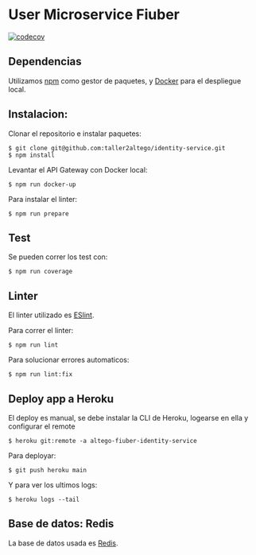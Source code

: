 # User Microservice Fiuber
[![codecov](https://codecov.io/github/taller2altego/identity-service/branch/main/graph/badge.svg?token=D7FDPQ58NM)](https://codecov.io/github/taller2altego/identity-service)

## Dependencias

Utilizamos [npm](https://www.npmjs.com/) como gestor de paquetes, y [Docker](https://www.docker.com/) para el despliegue local.


## Instalacion:

Clonar el repositorio e instalar paquetes:

    $ git clone git@github.com:taller2altego/identity-service.git
    $ npm install

Levantar el API Gateway con Docker local:

    $ npm run docker-up

Para instalar el linter:

    $ npm run prepare

## Test

Se pueden correr los test con:

    $ npm run coverage

## Linter
El linter utilizado es [ESlint](https://eslint.org/).

Para correr el linter:

    $ npm run lint

Para solucionar errores automaticos:

    $ npm run lint:fix

## Deploy app a Heroku

El deploy es manual, se debe instalar la CLI de Heroku, logearse en ella y configurar el remote

    $ heroku git:remote -a altego-fiuber-identity-service

Para deployar:

    $ git push heroku main

Y para ver los ultimos logs:

    $ heroku logs --tail

## Base de datos: Redis

La base de datos usada es [Redis](https://redis.io/).    
